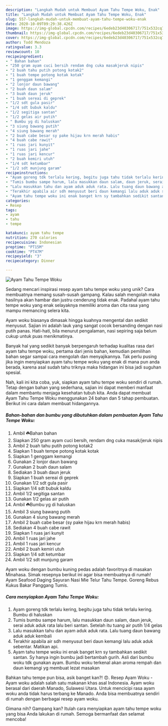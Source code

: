 ```yaml
---
description: "Langkah Mudah untuk Membuat Ayam Tahu Tempe Woku, Enak"
title: "Langkah Mudah untuk Membuat Ayam Tahu Tempe Woku, Enak"
slug: 557-langkah-mudah-untuk-membuat-ayam-tahu-tempe-woku-enak
date: 2020-10-09T09:29:38.426Z
image: https://img-global.cpcdn.com/recipes/6edeb23d40306717/751x532cq70/ayam-tahu-tempe-woku-foto-resep-utama.jpg
thumbnail: https://img-global.cpcdn.com/recipes/6edeb23d40306717/751x532cq70/ayam-tahu-tempe-woku-foto-resep-utama.jpg
cover: https://img-global.cpcdn.com/recipes/6edeb23d40306717/751x532cq70/ayam-tahu-tempe-woku-foto-resep-utama.jpg
author: Todd Mendoza
ratingvalue: 3.3
reviewcount: 10
recipeingredient:
- " Bahan bahan"
- "250 gram ayam cuci bersih rendam dng cuka masakjeruk nipis"
- "2 buah tahu putih potong kotak2"
- "1 buah tempe potong kotak kotak"
- "1 genggam kemangi"
- "2 lonjor daun bawang"
- "2 buah daun salam"
- "3 buah daun jeruk"
- "1 buah sereai di geprek"
- "1/2 sdt gula pasir"
- "1/4 sdt bubuk kaldu"
- "1/2 segitiga santan"
- "1/2 gelas air putih"
- " Bumbu yg di haluskan"
- "3 siung bawang putih"
- "4 siung bawang merah"
- "2 buah cabe besar sy pake hijau krn merah habis"
- "4 buah cabe rawit"
- "1 ruas jari kunyit"
- "1 ruas jari jahe"
- "1 ruas jari kencur"
- "2 buah kemiri utuh"
- "1/4 sdt ketumbar"
- "1/2 sdt munjung garam"
recipeinstructions:
- "Ayam goreng tdk terlalu kering, begitu juga tahu tidak terlalu kering. Bumbu di haluskan"
- "Tumis bumbu sampe harum, lalu masukkan daun salam, daun jeruk, serai aduk aduk rata lalu beri santan. Setelah itu tuang air putih 1/4 gelas"
- "Lalu masukkan tahu dan ayam aduk aduk rata. Lalu tuang daun bawang aduk aduk kembali"
- "Terakhir apabila air sdh menyusut beri daun kemangi lalu aduk aduk sebentar. Matikan api."
- "Ayam tahu tempe woku ini enak banget krn sy tambahkan sedikit santan. Sy hanya ingin bumbu jadi bertambah gurih. Asli dari bumbu woku tdk gunakan ayam. Bumbu woku terkenal akan aroma rempah dan daun kemangi yg membuat lezat masakan"
categories:
- Resep
tags:
- ayam
- tahu
- tempe

katakunci: ayam tahu tempe 
nutrition: 270 calories
recipecuisine: Indonesian
preptime: "PT15M"
cooktime: "PT47M"
recipeyield: "3"
recipecategory: Dinner

---
```



![Ayam Tahu Tempe Woku](https://img-global.cpcdn.com/recipes/6edeb23d40306717/751x532cq70/ayam-tahu-tempe-woku-foto-resep-utama.jpg)

Sedang mencari inspirasi resep ayam tahu tempe woku yang unik? Cara membuatnya memang susah-susah gampang. Kalau salah mengolah maka hasilnya akan hambar dan justru cenderung tidak enak. Padahal ayam tahu tempe woku yang enak selayaknya memiliki aroma dan cita rasa yang mampu memancing selera kita.

Ayam woku biasanya dimasak hingga kuahnya mengental dan sedikit menyusut. Sajian ini adalah lauk yang sangat cocok bersanding dengan nasi putih panas. Hati-hati, bila menurut pengalaman, nasi sepiring saja belum cukup untuk puas menikmatinya.

Banyak hal yang sedikit banyak berpengaruh terhadap kualitas rasa dari ayam tahu tempe woku, pertama dari jenis bahan, kemudian pemilihan bahan segar sampai cara mengolah dan menyajikannya. Tak perlu pusing jika ingin menyiapkan ayam tahu tempe woku yang enak di mana pun anda berada, karena asal sudah tahu triknya maka hidangan ini bisa jadi suguhan spesial.


Nah, kali ini kita coba, yuk, siapkan ayam tahu tempe woku sendiri di rumah. Tetap dengan bahan yang sederhana, sajian ini dapat memberi manfaat dalam membantu menjaga kesehatan tubuh kita. Anda dapat membuat Ayam Tahu Tempe Woku menggunakan 24 bahan dan 5 tahap pembuatan. Berikut ini cara dalam membuat hidangannya.

<!--inarticleads1-->

##### Bahan-bahan dan bumbu yang dibutuhkan dalam pembuatan Ayam Tahu Tempe Woku:

1. Ambil  ☘️Bahan bahan
1. Siapkan 250 gram ayam cuci bersih, rendam dng cuka masak/jeruk nipis
1. Ambil 2 buah tahu putih potong kotak2
1. Siapkan 1 buah tempe potong kotak kotak
1. Siapkan 1 genggam kemangi
1. Gunakan 2 lonjor daun bawang
1. Gunakan 2 buah daun salam
1. Sediakan 3 buah daun jeruk
1. Siapkan 1 buah sereai di geprek
1. Gunakan 1/2 sdt gula pasir
1. Siapkan 1/4 sdt bubuk kaldu
1. Ambil 1/2 segitiga santan
1. Gunakan 1/2 gelas air putih
1. Ambil  ☘️Bumbu yg di haluskan
1. Ambil 3 siung bawang putih
1. Gunakan 4 siung bawang merah
1. Ambil 2 buah cabe besar (sy pake hijau krn merah habis)
1. Sediakan 4 buah cabe rawit
1. Siapkan 1 ruas jari kunyit
1. Ambil 1 ruas jari jahe
1. Ambil 1 ruas jari kencur
1. Ambil 2 buah kemiri utuh
1. Siapkan 1/4 sdt ketumbar
1. Ambil 1/2 sdt munjung garam


Ayam woku dengan bumbu kuning pedas adalah favoritnya di masakan Minahasa. Simak resepnya berikut ini agar bisa membuatnya di rumah! Ayam Seafood Daging Sayuran Nasi Mie Telur Tahu Tempe. Goreng Rebus Kukus Bakar Panggang Tumis. 

<!--inarticleads2-->

##### Cara menyiapkan Ayam Tahu Tempe Woku:

1. Ayam goreng tdk terlalu kering, begitu juga tahu tidak terlalu kering. Bumbu di haluskan
1. Tumis bumbu sampe harum, lalu masukkan daun salam, daun jeruk, serai aduk aduk rata lalu beri santan. Setelah itu tuang air putih 1/4 gelas
1. Lalu masukkan tahu dan ayam aduk aduk rata. Lalu tuang daun bawang aduk aduk kembali
1. Terakhir apabila air sdh menyusut beri daun kemangi lalu aduk aduk sebentar. Matikan api.
1. Ayam tahu tempe woku ini enak banget krn sy tambahkan sedikit santan. Sy hanya ingin bumbu jadi bertambah gurih. Asli dari bumbu woku tdk gunakan ayam. Bumbu woku terkenal akan aroma rempah dan daun kemangi yg membuat lezat masakan


Bahkan tahu tempe pun bisa, asik banget kan?! 😍. Resep Ayam Woku - Ayam woku adalah salah satu makanan khas asal Indonesia. Ayam woku berasal dari daerah Manado, Sulawesi Utara. Untuk mencicipi rasa ayam woku anda tidak harus terbang ke Manado. Anda bisa membuatnya sendiri di rumah dengan berbagai resep ayam woku. 

Gimana nih? Gampang kan? Itulah cara menyiapkan ayam tahu tempe woku yang bisa Anda lakukan di rumah. Semoga bermanfaat dan selamat mencoba!
